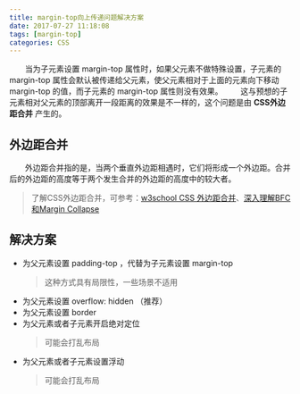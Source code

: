 ```yaml
---
title: margin-top向上传递问题解决方案
date: 2017-07-27 11:18:08
tags: [margin-top]
categories: CSS
---
```


　　当为子元素设置 margin-top 属性时，如果父元素不做特殊设置，子元素的 margin-top 属性会默认被传递给父元素，使父元素相对于上面的元素向下移动 margin-top 的值，而子元素的 margin-top 属性则没有效果。
　　这与预想的子元素相对父元素的顶部离开一段距离的效果是不一样的，这个问题是由 **CSS外边距合并** 产生的。
<!--more-->
## 外边距合并

　　外边距合并指的是，当两个垂直外边距相遇时，它们将形成一个外边距。合并后的外边距的高度等于两个发生合并的外边距的高度中的较大者。

> 了解CSS外边距合并，可参考：[w3school CSS 外边距合并](http://www.w3school.com.cn/css/css_margin_collapsing.asp)、[深入理解BFC和Margin Collapse ](http://www.w3cplus.com/css/understanding-bfc-and-margin-collapse.html)

## 解决方案

* 为父元素设置 padding-top ，代替为子元素设置 margin-top
    > 这种方式具有局限性，一些场景不适用
* 为父元素设置 overflow: hidden （推荐）
* 为父元素设置 border
* 为父元素或者子元素开启绝对定位
    > 可能会打乱布局
* 为父元素或者子元素设置浮动
    > 可能会打乱布局

    